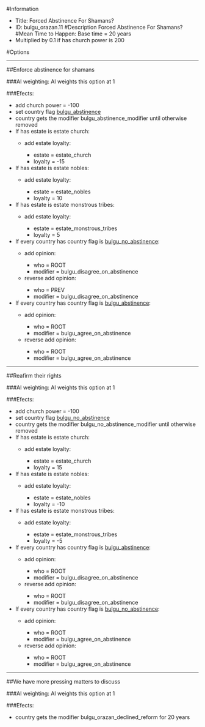 #Information
 - Title: Forced Abstinence For Shamans?
 - ID: bulgu_orazan.11
#Description
Forced Abstinence For Shamans?
#Mean Time to Happen:
Base time = 20 years
 - Multiplied by 0.1 if has church power is 200

#Options

___
##Enforce abstinence for shamans

###AI weighting:
AI weights this option at 1


###Efects:<ul><li>add church power = -100</li><li>set country flag [bulgu_abstinence](../flags/bulgu_abstinence.md)</li><li>country gets the modifier bulgu_abstinence_modifier until otherwise removed</li><li>If has estate is estate church:</li><ul><li>add estate loyalty:</li><ul><li>estate = estate_church</li><li>loyalty = -15</li></ul></ul><li>If has estate is estate nobles:</li><ul><li>add estate loyalty:</li><ul><li>estate = estate_nobles</li><li>loyalty = 10</li></ul></ul><li>If has estate is estate monstrous tribes:</li><ul><li>add estate loyalty:</li><ul><li>estate = estate_monstrous_tribes</li><li>loyalty = 5</li></ul></ul><li>If every country has country flag is [bulgu_no_abstinence](../flags/bulgu_no_abstinence.md):</li><ul><li>add opinion:</li><ul><li>who = ROOT</li><li>modifier = bulgu_disagree_on_abstinence</li></ul><li>reverse add opinion:</li><ul><li>who = PREV</li><li>modifier = bulgu_disagree_on_abstinence</li></ul></ul><li>If every country has country flag is [bulgu_abstinence](../flags/bulgu_abstinence.md):</li><ul><li>add opinion:</li><ul><li>who = ROOT</li><li>modifier = bulgu_agree_on_abstinence</li></ul><li>reverse add opinion:</li><ul><li>who = ROOT</li><li>modifier = bulgu_agree_on_abstinence</li></ul></ul></ul>

___
##Reafirm their rights

###AI weighting:
AI weights this option at 1


###Efects:<ul><li>add church power = -100</li><li>set country flag [bulgu_no_abstinence](../flags/bulgu_no_abstinence.md)</li><li>country gets the modifier bulgu_no_abstinence_modifier until otherwise removed</li><li>If has estate is estate church:</li><ul><li>add estate loyalty:</li><ul><li>estate = estate_church</li><li>loyalty = 15</li></ul></ul><li>If has estate is estate nobles:</li><ul><li>add estate loyalty:</li><ul><li>estate = estate_nobles</li><li>loyalty = -10</li></ul></ul><li>If has estate is estate monstrous tribes:</li><ul><li>add estate loyalty:</li><ul><li>estate = estate_monstrous_tribes</li><li>loyalty = -5</li></ul></ul><li>If every country has country flag is [bulgu_abstinence](../flags/bulgu_abstinence.md):</li><ul><li>add opinion:</li><ul><li>who = ROOT</li><li>modifier = bulgu_disagree_on_abstinence</li></ul><li>reverse add opinion:</li><ul><li>who = ROOT</li><li>modifier = bulgu_disagree_on_abstinence</li></ul></ul><li>If every country has country flag is [bulgu_no_abstinence](../flags/bulgu_no_abstinence.md):</li><ul><li>add opinion:</li><ul><li>who = ROOT</li><li>modifier = bulgu_agree_on_abstinence</li></ul><li>reverse add opinion:</li><ul><li>who = ROOT</li><li>modifier = bulgu_agree_on_abstinence</li></ul></ul></ul>

___
##We have more pressing matters to discuss

###AI weighting:
AI weights this option at 1


###Efects:<ul><li>country gets the modifier bulgu_orazan_declined_reform for 20 years</li></ul>
